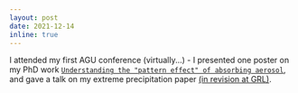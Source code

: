 ```yaml
---
layout: post
date: 2021-12-14
inline: true
---
```


I attended my first AGU conference (virtually...) - I presented one poster on my PhD work [`Understanding the "pattern effect" of absorbing aerosol`](https://www.researchsquare.com/article/rs-1015938/v1?redirect=/article/rs-1015938), and gave a talk on my extreme precipitation paper [(in revision at GRL)](https://www.essoar.org/doi/10.1002/essoar.10508387.1).

